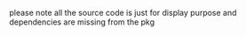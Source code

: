 please note all the source code is just for display purpose and dependencies are missing from the pkg